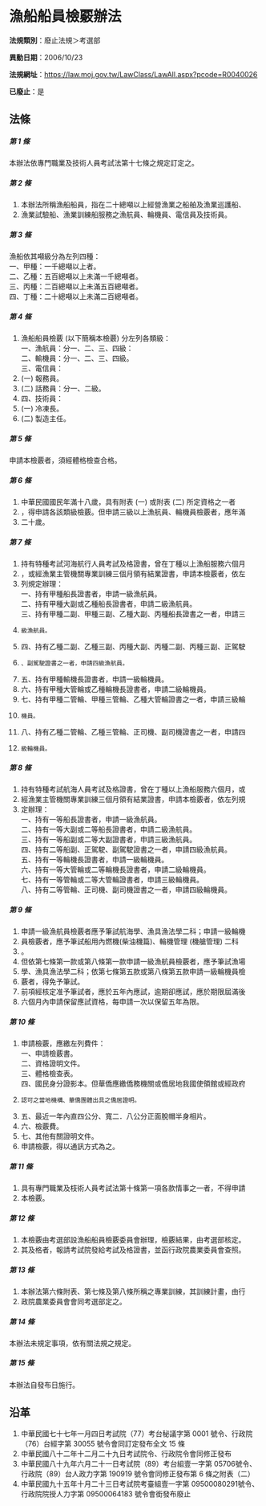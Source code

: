 # 漁船船員檢覈辦法

**法規類別**：廢止法規＞考選部

**異動日期**：2006/10/23  

**法規網址**：https://law.moj.gov.tw/LawClass/LawAll.aspx?pcode=R0040026

**已廢止**：是



## 法條
##### 第 1 條
本辦法依專門職業及技術人員考試法第十七條之規定訂定之。

##### 第 2 條
1. 本辦法所稱漁船船員，指在二十總噸以上經營漁業之船舶及漁業巡護船、
1. 漁業試驗船、漁業訓練船服務之漁航員、輪機員、電信員及技術員。

##### 第 3 條
漁船依其噸級分為左列四種：  
一、甲種：一千總噸以上者。  
二、乙種：五百總噸以上未滿一千總噸者。  
三、丙種：二百總噸以上未滿五百總噸者。  
四、丁種：二十總噸以上未滿二百總噸者。

##### 第 4 條
1. 漁船船員檢覈 (以下簡稱本檢覈) 分左列各類級：  
一、漁航員：分一、二、三、四級：  
二、輸機員：分一、二、三、四級。  
三、電信員：
1.  (一) 報務員。
1.  (二) 話務員：分一、二級。
1. 四、技術員：
1.  (一) 冷凍長。
1.  (二) 製造主任。

##### 第 5 條
申請本檢覈者，須經體格檢查合格。

##### 第 6 條
1. 中華民國國民年滿十八歲，具有附表 (一) 或附表 (二) 所定資格之一者
1. ，得申請各該類級檢覈。但申請三級以上漁航員、輪機員檢覈者，應年滿
1. 二十歲。

##### 第 7 條
1. 持有特種考試河海航行人員考試及格證書，曾在丁種以上漁船服務六個月
1. ，或經漁業主管機關專業訓練三個月領有結業證書，申請本檢覈者，依左
1. 列規定辦理：  
一、持有甲種船長證書者，申請一級漁航員。  
二、持有甲種大副或乙種船長證書者，申請二級漁航員。  
三、持有甲種二副、甲種三副、乙種大副、丙種船長證書之一者，申請三
1.     級漁航員。
1. 四、持有乙種二副、乙種三副、丙種大副、丙種二副、丙種三副、正駕駛
1.     、副駕駛證書之一者，申請四級漁航員。
1. 五、持有甲種輸機長證書者，申請一級輪機員。
1. 六、持有甲種大管輪或乙種輪機長證書者，申請二級輪機員。
1. 七、持有甲種二管輪、甲種三管輪、乙種大管輪證書之一者，申請三級輪
1.     機員。
1. 八、持有乙種二管輪、乙種三管輪、正司機、副司機證書之一者，申請四
1.     級輪機員。

##### 第 8 條
1. 持有特種考試航海人員考試及格證書，曾在丁種以上漁船服務六個月，或
1. 經漁業主管機關專業訓練三個月領有結業證書，申請本檢覈者，依左列規
1. 定辦理：  
一、持有一等船長證書者，申請一級漁航員。  
二、持有一等大副或二等船長證書者，申請二級漁航員。  
三、持有一等船副或二等大副證書者，申請三級漁航員。  
四、持有二等船副、正駕駛、副駕駛證書之一者，申請四級漁航員。  
五、持有一等輪機長證書者，申請一級輪機員。  
六、持有一等大管輪或二等輪機長證書者，申請二級輪機員。  
七、持有一等管輪或二等大管輪證書者，申請三級輪機員。  
八、持有二等管輪、正司機、副司機證書之一者，申請四級輪機員。

##### 第 9 條
1. 申請一級漁航員檢覈者應予筆試航海學、漁具漁法學二科；申請一級輪機
1. 員檢覈者，應予筆試船用內燃機(柴油機篇)、輪機管理 (機艙管理) 二科
1. 。
1. 但依第七條第一款或第八條第一款申請一級漁航員檢覈者，應予筆試漁場
1. 學、漁具漁法學二科；依第七條第五款或第八條第五款申請一級輪機員檢
1. 覈者，得免予筆試。
1. 前項經核定准予筆試者，應於五年內應試，逾期卻應試，應於期限屆滿後
1. 六個月內申請保留應試資格，每申請一次以保留五年為限。

##### 第 10 條
1. 申請檢覈，應繳左列費件：  
一、申請檢覈書。  
二、資格證明文件。  
三、體格檢查表。  
四、國民身分證影本。但華僑應繳僑務機關或僑居地我國使領館或經政府
1.     認可之當地機構、華僑團體出具之僑居證明。
1. 五、最近一年內直四公分、寬二．八公分正面脫帽半身相片。
1. 六、檢覈費。
1. 七、其他有關證明文件。
1. 申請檢覈，得以通訊方式為之。

##### 第 11 條
1. 具有專門職業及枝術人員考試法第十條第一項各款情事之一者，不得申請
1. 本檢覈。

##### 第 12 條
1. 本檢覈由考選部設漁船船員檢覈委員會辦理，檢覈結果，由考選部核定。
1. 其及格者，報請考試院發給考試及格證書，並函行政院農業委員會查照。

##### 第 13 條
1. 本辦法第六條附表、第七條及第八條所稱之專業訓練，其訓練計畫，由行
1. 政院農業委員會會同考選部定之。

##### 第 14 條
本辦法未規定事項，依有關法規之規定。

##### 第 15 條
本辦法自發布日施行。

## 沿革
1. 中華民國七十七年一月四日考試院（77）考台秘議字第 0001 號令、行政院（76）台經字第 30055  號令會同訂定發布全文 15 條
1. 中華民國八十二年十二月二十九日考試院令、行政院令會同修正發布
1. 中華民國八十九年六月二十一日考試院（89）考台組壹一字第 05706號令、行政院（89）台人政力字第 190919 號令會同修正發布第 6  條之附表（二）
1. 中華民國九十五年十月二十三日考試院考臺組壹一字第 09500080291號令、行政院院授人力字第 09500064183  號令會銜發布廢止
